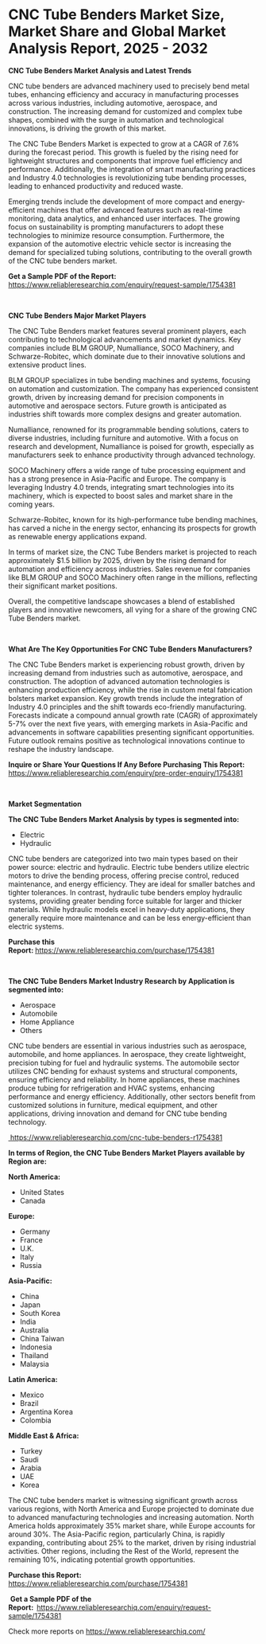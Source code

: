 <p><h1>CNC Tube Benders Market Size, Market Share and Global Market Analysis Report, 2025 - 2032</h1></p><p><strong>CNC Tube Benders Market Analysis and Latest Trends</strong></p>
<p><p>CNC tube benders are advanced machinery used to precisely bend metal tubes, enhancing efficiency and accuracy in manufacturing processes across various industries, including automotive, aerospace, and construction. The increasing demand for customized and complex tube shapes, combined with the surge in automation and technological innovations, is driving the growth of this market. </p><p>The CNC Tube Benders Market is expected to grow at a CAGR of 7.6% during the forecast period. This growth is fueled by the rising need for lightweight structures and components that improve fuel efficiency and performance. Additionally, the integration of smart manufacturing practices and Industry 4.0 technologies is revolutionizing tube bending processes, leading to enhanced productivity and reduced waste.</p><p>Emerging trends include the development of more compact and energy-efficient machines that offer advanced features such as real-time monitoring, data analytics, and enhanced user interfaces. The growing focus on sustainability is prompting manufacturers to adopt these technologies to minimize resource consumption. Furthermore, the expansion of the automotive electric vehicle sector is increasing the demand for specialized tubing solutions, contributing to the overall growth of the CNC tube benders market.</p></p>
<p><strong>Get a Sample PDF of the Report:&nbsp;</strong> <a href="https://www.reliableresearchiq.com/enquiry/request-sample/1754381?utm_campaign=2927&utm_medium=2&utm_source=Github&utm_content=ia&utm_term=10042025&utm_id=cnc-tube-benders">https://www.reliableresearchiq.com/enquiry/request-sample/1754381</a></p>
<p>&nbsp;</p>
<p><strong>CNC Tube Benders Major Market Players</strong></p>
<p><p>The CNC Tube Benders market features several prominent players, each contributing to technological advancements and market dynamics. Key companies include BLM GROUP, Numalliance, SOCO Machinery, and Schwarze-Robitec, which dominate due to their innovative solutions and extensive product lines.</p><p>BLM GROUP specializes in tube bending machines and systems, focusing on automation and customization. The company has experienced consistent growth, driven by increasing demand for precision components in automotive and aerospace sectors. Future growth is anticipated as industries shift towards more complex designs and greater automation.</p><p>Numalliance, renowned for its programmable bending solutions, caters to diverse industries, including furniture and automotive. With a focus on research and development, Numalliance is poised for growth, especially as manufacturers seek to enhance productivity through advanced technology.</p><p>SOCO Machinery offers a wide range of tube processing equipment and has a strong presence in Asia-Pacific and Europe. The company is leveraging Industry 4.0 trends, integrating smart technologies into its machinery, which is expected to boost sales and market share in the coming years.</p><p>Schwarze-Robitec, known for its high-performance tube bending machines, has carved a niche in the energy sector, enhancing its prospects for growth as renewable energy applications expand.</p><p>In terms of market size, the CNC Tube Benders market is projected to reach approximately $1.5 billion by 2025, driven by the rising demand for automation and efficiency across industries. Sales revenue for companies like BLM GROUP and SOCO Machinery often range in the millions, reflecting their significant market positions. </p><p>Overall, the competitive landscape showcases a blend of established players and innovative newcomers, all vying for a share of the growing CNC Tube Benders market.</p></p>
<p>&nbsp;</p>
<p><strong>What Are The Key Opportunities For CNC Tube Benders Manufacturers?</strong></p>
<p><p>The CNC Tube Benders market is experiencing robust growth, driven by increasing demand from industries such as automotive, aerospace, and construction. The adoption of advanced automation technologies is enhancing production efficiency, while the rise in custom metal fabrication bolsters market expansion. Key growth trends include the integration of Industry 4.0 principles and the shift towards eco-friendly manufacturing. Forecasts indicate a compound annual growth rate (CAGR) of approximately 5-7% over the next five years, with emerging markets in Asia-Pacific and advancements in software capabilities presenting significant opportunities. Future outlook remains positive as technological innovations continue to reshape the industry landscape.</p></p>
<p><strong>Inquire or Share Your Questions If Any Before Purchasing This Report:</strong> <a href="https://www.reliableresearchiq.com/enquiry/pre-order-enquiry/1754381?utm_campaign=2927&utm_medium=2&utm_source=Github&utm_content=ia&utm_term=10042025&utm_id=cnc-tube-benders">https://www.reliableresearchiq.com/enquiry/pre-order-enquiry/1754381</a></p>
<p>&nbsp;</p>
<p><strong>Market Segmentation</strong></p>
<p><strong>The CNC Tube Benders Market Analysis by types is segmented into:</strong></p>
<p><ul><li>Electric</li><li>Hydraulic</li></ul></p>
<p><p>CNC tube benders are categorized into two main types based on their power source: electric and hydraulic. Electric tube benders utilize electric motors to drive the bending process, offering precise control, reduced maintenance, and energy efficiency. They are ideal for smaller batches and tighter tolerances. In contrast, hydraulic tube benders employ hydraulic systems, providing greater bending force suitable for larger and thicker materials. While hydraulic models excel in heavy-duty applications, they generally require more maintenance and can be less energy-efficient than electric systems.</p></p>
<p><strong>Purchase this Report:&nbsp;</strong><a href="https://www.reliableresearchiq.com/purchase/1754381?utm_campaign=2927&utm_medium=2&utm_source=Github&utm_content=ia&utm_term=10042025&utm_id=cnc-tube-benders">https://www.reliableresearchiq.com/purchase/1754381</a></p>
<p>&nbsp;</p>
<p><strong>The CNC Tube Benders Market Industry Research by Application is segmented into:</strong></p>
<p><ul><li>Aerospace</li><li>Automobile</li><li>Home Appliance</li><li>Others</li></ul></p>
<p><p>CNC tube benders are essential in various industries such as aerospace, automobile, and home appliances. In aerospace, they create lightweight, precision tubing for fuel and hydraulic systems. The automobile sector utilizes CNC bending for exhaust systems and structural components, ensuring efficiency and reliability. In home appliances, these machines produce tubing for refrigeration and HVAC systems, enhancing performance and energy efficiency. Additionally, other sectors benefit from customized solutions in furniture, medical equipment, and other applications, driving innovation and demand for CNC tube bending technology.</p></p>
<p><a href="https://www.reliableresearchiq.com/cnc-tube-benders-r1754381?utm_campaign=2927&utm_medium=2&utm_source=Github&utm_content=ia&utm_term=10042025&utm_id=cnc-tube-benders">&nbsp;https://www.reliableresearchiq.com/cnc-tube-benders-r1754381</a></p>
<p><strong>In terms of Region, the CNC Tube Benders Market Players available by Region are:</strong></p>
<p>
    <p> <strong> North America: </strong>
        <ul>
            <li>United States</li>
            <li>Canada</li>
        </ul>
        </p> 
    <p> <strong> Europe: </strong>
        <ul>
            <li>Germany</li>
            <li>France</li>
            <li>U.K.</li>
            <li>Italy</li>
            <li>Russia</li>
        </ul>
        </p> 
    <p> <strong> Asia-Pacific: </strong>
        <ul>
            <li>China</li>
            <li>Japan</li>
            <li>South Korea</li>
            <li>India</li>
            <li>Australia</li>
            <li>China Taiwan</li>
            <li>Indonesia</li>
            <li>Thailand</li>
            <li>Malaysia</li>
        </ul>
        </p> 
    <p> <strong> Latin America: </strong>
        <ul>
            <li>Mexico</li>
            <li>Brazil</li>
            <li>Argentina Korea</li>
            <li>Colombia</li>
        </ul>
        </p> 
    <p> <strong> Middle East & Africa: </strong>
        <ul>
            <li>Turkey</li>
            <li>Saudi</li>
            <li>Arabia</li>
            <li>UAE</li>
            <li>Korea</li>
        </ul>
    </p>
    </p>
<p><p>The CNC tube benders market is witnessing significant growth across various regions, with North America and Europe projected to dominate due to advanced manufacturing technologies and increasing automation. North America holds approximately 35% market share, while Europe accounts for around 30%. The Asia-Pacific region, particularly China, is rapidly expanding, contributing about 25% to the market, driven by rising industrial activities. Other regions, including the Rest of the World, represent the remaining 10%, indicating potential growth opportunities.</p></p>
<p><strong>Purchase this Report: </strong><a href="https://www.reliableresearchiq.com/purchase/1754381?utm_campaign=2927&utm_medium=2&utm_source=Github&utm_content=ia&utm_term=10042025&utm_id=cnc-tube-benders">https://www.reliableresearchiq.com/purchase/1754381</a></p>
<p>&nbsp;<strong>Get a Sample PDF of the Report:&nbsp;&nbsp;</strong><a href="https://www.reliableresearchiq.com/enquiry/request-sample/1754381?utm_campaign=2927&utm_medium=2&utm_source=Github&utm_content=ia&utm_term=10042025&utm_id=cnc-tube-benders">https://www.reliableresearchiq.com/enquiry/request-sample/1754381</a></p>
<p><strong></strong></p>
<p>Check more reports on <a href="https://www.reliableresearchiq.com/?utm_campaign=2927&utm_medium=2&utm_source=Github&utm_content=ia&utm_term=10042025&utm_id=cnc-tube-benders">https://www.reliableresearchiq.com/</a></p>